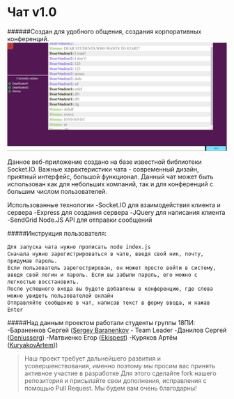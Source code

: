 # Чат v1.0
######Создан для удобного общения, создания корпоративных конференций. 
![](https://github.com/Sergey-Baranenkov/Chat/blob/master/assets/img/BqBQ442_QSk.jpg) 

Данное веб-приложение создано на базе известной библиотеки Socket.IO. 
Важные характеристики чата - современный дизайн, приятный интерфейс, большой функционал.
Данный чат может быть использован как для небольших компаний, так и для конференций с большим числом пользователей.

Использованные технологии
-Socket.IO для взаимодействия клиента и сервера
-Express для создания сервера
-JQuery для написания клиента
-SendGrid Node.JS API для отправки сообщений

#####Инструкция пользователя:

	Для запуска чата нужно прописать node index.js
	Сначала нужно зарегистрироваться в чате, введя свой ник, почту, придумав пароль. 
	Если пользователь зарегестрирован, он может просто войти в систему, введя свой логин и пароль. Если вы забыли пароль, его можно с легкостью восстановить.
	После успешного входа вы будете добавлены в конференцию, где слева можно увидеть пользователей онлайн
	Отправляйте сообщение в чат, написав текст в форму ввода, и нажав Enter


#####Над данным проектом работали студенты группы 18ПИ:
-Бараненков Сергей ([Sergey Baranenkov](https://github.com/Sergey-Baranenkov "Sergey Baranenkov") - Team Leader
-Данилов Сергей ([Geniusserg](https://github.com/geniusserg "Geniusserg")) 
-Матвиенко Егор ([Ekispest](https://github.com/Ekispest "Ekispest")) 
-Куряков Артём ([KuryakovArtem](https://github.com/KuryakovArtem "KuryakovArtem"))) 

>Наш проект требует дальнейшего развития и усовершенствования, именно поэтому мы просим вас принять активное участие в разработке
Для этого сделайте fork нашего репозитория и присылайте свои дополнения, исправления с помощью Pull Request. Мы будем вам очень благодарны!
